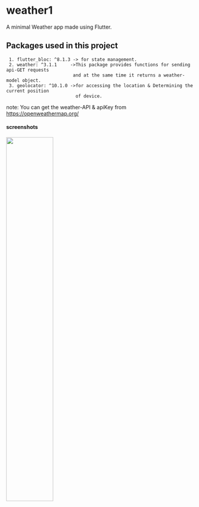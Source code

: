 # weather1

A minimal Weather app made using Flutter.

## Packages used in this project
     1. flutter_bloc: ^8.1.3 -> for state management.
     2. weather: ^3.1.1     ->This package provides functions for sending api-GET requests  
                             and at the same time it returns a weather-model object.
     3. geolocator: ^10.1.0 ->for accessing the location & Determining the current position 
                              of device. 
                          
note: You can get the weather-API & apiKey from https://openweathermap.org/  

 #### screenshots
 <img src="https://github.com/kailasnv/weather1/assets/130171990/6a083ee3-6335-490e-a304-8acaeab77c9d" width=50% height=50%>
 
